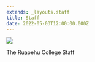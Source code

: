 ```yaml
---
extends: _layouts.staff
title: Staff
date: 2022-05-03T12:00:00.000Z
---
```

![](https://res.cloudinary.com/ruapehu-college/image/upload/v1712705857/Staff.jpg_be0ziv.jpg)

The Ruapehu College Staff
